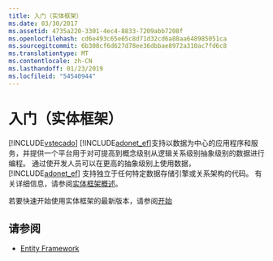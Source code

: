 ```yaml
---
title: 入门（实体框架）
ms.date: 03/30/2017
ms.assetid: 4735a220-3301-4ec4-8833-7209abb7208f
ms.openlocfilehash: cd6e493c65e65c8d71d32cd6a88aa648985051ca
ms.sourcegitcommit: 6b308cf6d627d78ee36dbbae8972a310ac7fd6c8
ms.translationtype: MT
ms.contentlocale: zh-CN
ms.lasthandoff: 01/23/2019
ms.locfileid: "54540944"
---
```

# <a name="getting-started-entity-framework"></a>入门（实体框架）
[!INCLUDE[vstecado](../../../../../includes/vstecado-md.md)] [!INCLUDE[adonet_ef](../../../../../includes/adonet-ef-md.md)]支持以数据为中心的应用程序和服务，并提供一个平台用于对可提高到概念级别从逻辑关系级别抽象级别的数据进行编程。 通过使开发人员可以在更高的抽象级别上使用数据，[!INCLUDE[adonet_ef](../../../../../includes/adonet-ef-md.md)] 支持独立于任何特定数据存储引擎或关系架构的代码。 有关详细信息，请参阅[实体框架概述](../../../../../docs/framework/data/adonet/ef/overview.md)。  
  
 若要快速开始使用实体框架的最新版本，请参阅[开始](https://go.microsoft.com/fwlink/?LinkId=235280)  
  
## <a name="see-also"></a>请参阅
- [Entity Framework](https://go.microsoft.com/fwlink/?LinkID=234900&clcid=0x409)
